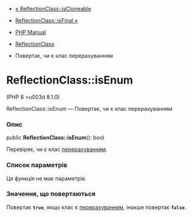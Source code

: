 - [« ReflectionClass::isCloneable](reflectionclass.iscloneable.md)
- [ReflectionClass::isFinal »](reflectionclass.isfinal.md)

- [PHP Manual](index.md)
- [ReflectionClass](class.reflectionclass.md)
- Повертає, чи є клас перерахуванням

# ReflectionClass::isEnum

(PHP 8 \>u003d 8.1.0)

ReflectionClass::isEnum — Повертає, чи є клас перерахуванням

### Опис

public **ReflectionClass::isEnum**(): bool

Перевіряє, чи є клас
[перерахуванням](language.enumerations.md).

### Список параметрів

Ця функція не має параметрів.

### Значення, що повертаються

Повертає **`true`**, якщо клас є
[перерахуванням](language.enumerations.md), інакше
повертає **`false`**.
